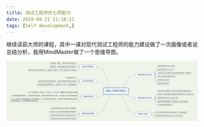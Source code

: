```yaml
---
title: 测试工程师的七项能力
date: 2018-08-21 21:10:11
tags: [Self development,]
---
```


继续读茹大师的课程，其中一课对现代测试工程师的能力建设做了一次画像或者说总结分析，我用MindMaster做了一个思维导图。

![现代测试工程师的能力建设总结](/images/2018082101.png)